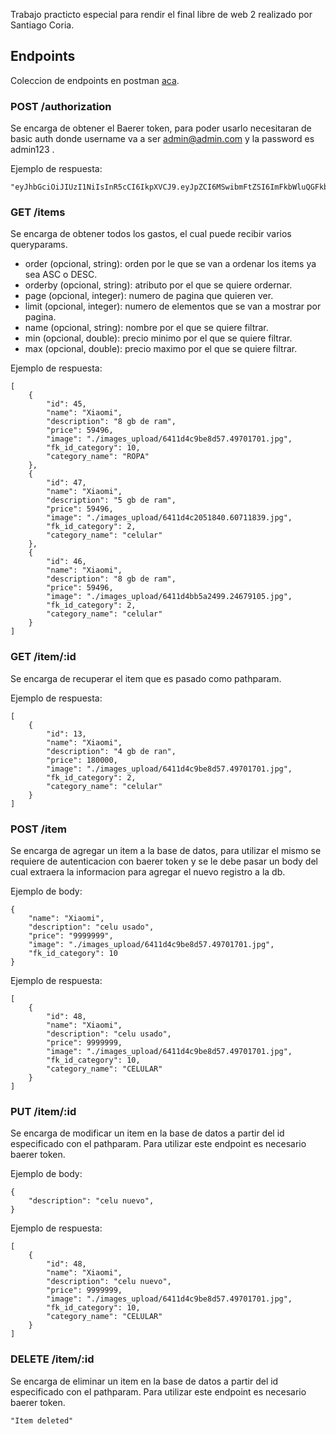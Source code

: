 Trabajo practicto especial para rendir el final libre de web 2 realizado por Santiago Coria.

## Endpoints

Coleccion de endpoints en postman [aca](https://www.postman.com/planetary-shuttle-304837/workspace/final-web-2/request/23307208-4f39444d-df21-49b9-adc1-68c44e9de90f). 

### POST /authorization

Se encarga de obtener el Baerer token, para poder usarlo necesitaran de basic auth donde username va a ser admin@admin.com y la password es admin123 . 

Ejemplo de respuesta: 
~~~
"eyJhbGciOiJIUzI1NiIsInR5cCI6IkpXVCJ9.eyJpZCI6MSwibmFtZSI6ImFkbWluQGFkbWluLmNvbSIsImV4cCI6MTY3ODg0MDM1OX0.n3bvZurA9FxB0Y5s5qcFWzh0OrhQi1dqiPdkbRcVtN0"
~~~

### GET /items

Se encarga de obtener todos los gastos, el cual puede recibir varios queryparams.

* order (opcional, string): orden por le que se van a ordenar los items ya sea ASC o DESC.
* orderby (opcional, string): atributo por el que se quiere ordernar.
* page (opcional, integer): numero de pagina que quieren ver.
* limit (opcional, integer): numero de elementos que se van a mostrar por pagina.
* name (opcional, string): nombre por el que se quiere filtrar.
* min (opcional, double): precio minimo por el que se quiere filtrar.
* max (opcional, double): precio maximo por el que se quiere filtrar.

Ejemplo de respuesta:

~~~
[
    {
        "id": 45,
        "name": "Xiaomi",
        "description": "8 gb de ram",
        "price": 59496,
        "image": "./images_upload/6411d4c9be8d57.49701701.jpg",
        "fk_id_category": 10,
        "category_name": "ROPA"
    },
    {
        "id": 47,
        "name": "Xiaomi",
        "description": "5 gb de ram",
        "price": 59496,
        "image": "./images_upload/6411d4c2051840.60711839.jpg",
        "fk_id_category": 2,
        "category_name": "celular"
    },
    {
        "id": 46,
        "name": "Xiaomi",
        "description": "8 gb de ram",
        "price": 59496,
        "image": "./images_upload/6411d4bb5a2499.24679105.jpg",
        "fk_id_category": 2,
        "category_name": "celular"
    }
]
~~~

### GET /item/:id

Se encarga de recuperar el item que es pasado como pathparam.

Ejemplo de respuesta:

~~~
[
    {
        "id": 13,
        "name": "Xiaomi",
        "description": "4 gb de ran",
        "price": 180000,
        "image": "./images_upload/6411d4c9be8d57.49701701.jpg",
        "fk_id_category": 2,
        "category_name": "celular"
    }
]
~~~

### POST /item

Se encarga de agregar un item a la base de datos, para utilizar el mismo se requiere de autenticacion con baerer token y se le debe pasar un body del cual extraera la informacion para agregar el nuevo registro a la db.

Ejemplo de body:

~~~
{
    "name": "Xiaomi",
    "description": "celu usado",
    "price": "9999999",
    "image": "./images_upload/6411d4c9be8d57.49701701.jpg",
    "fk_id_category": 10
}
~~~

Ejemplo de respuesta:

~~~
[
    {
        "id": 48,
        "name": "Xiaomi",
        "description": "celu usado",
        "price": 9999999,
        "image": "./images_upload/6411d4c9be8d57.49701701.jpg",
        "fk_id_category": 10,
        "category_name": "CELULAR"
    }
]
~~~

### PUT /item/:id

Se encarga de modificar un item en la base de datos a partir del id especificado con el pathparam. Para utilizar este endpoint es necesario baerer token. 

Ejemplo de body:

~~~
{
    "description": "celu nuevo",
}
~~~

Ejemplo de respuesta:

~~~
[
    {
        "id": 48,
        "name": "Xiaomi",
        "description": "celu nuevo",
        "price": 9999999,
        "image": "./images_upload/6411d4c9be8d57.49701701.jpg",
        "fk_id_category": 10,
        "category_name": "CELULAR"
    }
]
~~~

### DELETE /item/:id

Se encarga de eliminar un item en la base de datos a partir del id especificado con el pathparam. Para utilizar este endpoint es necesario baerer token. 

~~~
"Item deleted"
~~~
